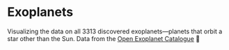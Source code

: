 # Exoplanets
Visualizing the data on all 3313 discovered exoplanets—planets that orbit a star other than the Sun. Data from the [Open Exoplanet Catalogue](http://www.openexoplanetcatalogue.com) 🚀
